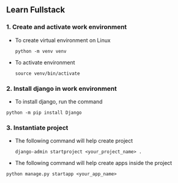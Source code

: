## Learn Fullstack
### 1. Create and activate work environment
- To create virtual environment on Linux
  ```
  python -m venv venv
  ```
- To activate environment
  ```
  source venv/bin/activate
  ```
### 2. Install django in work environment
- To install django, run the command
```
python -m pip install Django
```
### 3. Instantiate project
- The following command will help create project
  ```
  django-admin startproject <your_project_name> .
  ```
- The following command will help create apps inside the project
```
python manage.py startapp <your_app_name>
```
